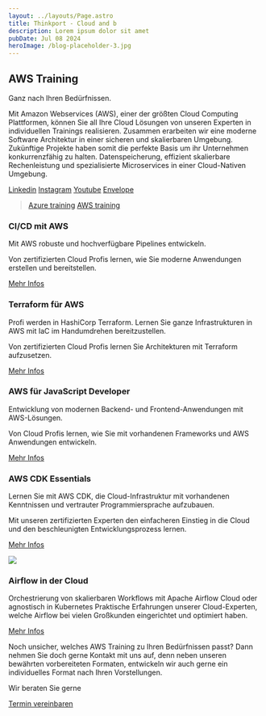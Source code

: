 ```yaml
---
layout: ../layouts/Page.astro
title: Thinkport - Cloud and b
description: Lorem ipsum dolor sit amet
pubDate: Jul 08 2024
heroImage: /blog-placeholder-3.jpg
---
```

## AWS Training

Ganz nach Ihren Bedürfnissen.

Mit Amazon Webservices (AWS), einer der größten Cloud Computing Plattformen, können Sie all Ihre Cloud Lösungen von unseren Experten in individuellen Trainings realisieren. Zusammen erarbeiten wir eine moderne Software Architektur in einer sicheren und skalierbaren Umgebung. Zukünftige Projekte haben somit die perfekte Basis um ihr Unternehmen konkurrenzfähig zu halten. Datenspeicherung, effizient skalierbare Rechenleistung und spezialisierte Microservices in einer Cloud-Nativen Umgebung.

[Linkedin](https://www.linkedin.com/company/11759873) [Instagram](https://www.instagram.com/thinkport/) [Youtube](https://www.youtube.com/channel/UCnke3WYRT6bxuMK2t4jw2qQ) [Envelope](mailto:tdrechsel@thinkport.digital)

> [Azure training](azure.md)
> [AWS training](aws.md)

### CI/CD mit AWS

Mit AWS robuste und hochverfügbare Pipelines entwickeln.

Von zertifizierten Cloud Profis lernen, wie Sie moderne Anwendungen erstellen und bereitstellen.

[Mehr Infos](https://thinkport.digital/ci-cd-mit-aws/)

### Terraform für AWS

Profi werden in HashiCorp Terraform. Lernen Sie ganze Infrastrukturen in AWS mit IaC im Handumdrehen bereitzustellen.

Von zertifizierten Cloud Profis lernen Sie Architekturen mit Terraform aufzusetzen.

[Mehr Infos](https://thinkport.digital/terraform-fuer-aws-lernen/)

### AWS für JavaScript Developer

Entwicklung von modernen Backend- und Frontend-Anwendungen mit AWS-Lösungen.

Von Cloud Profis lernen, wie Sie mit vorhandenen Frameworks und AWS Anwendungen entwickeln.

[Mehr Infos](https://thinkport.digital/aws-fuer-javascript-developer/)

### AWS CDK Essentials

Lernen Sie mit AWS CDK, die Cloud-Infrastruktur mit vorhandenen Kenntnissen und vertrauter Programmiersprache aufzubauen.

Mit unseren zertifizierten Experten den einfacheren Einstieg in die Cloud und den beschleunigten Entwicklungsprozess lernen.

[Mehr Infos](https://thinkport.digital/aws-cdk/)

![](https://thinkport.digital/wp-content/uploads/2021/05/33643075.png)

### Airflow in der Cloud

Orchestrierung von skalierbaren Workflows mit Apache Airflow Cloud oder agnostisch in Kubernetes
Praktische Erfahrungen unserer Cloud-Experten, welche Airflow bei vielen Großkunden eingerichtet und optimiert haben.

[Mehr Infos](https://thinkport.digital/airflow-in-der-cloud)

Noch unsicher, welches AWS Training zu Ihren Bedürfnissen passt? Dann nehmen Sie doch gerne Kontakt mit uns auf, denn neben unseren bewährten vorbereiteten Formaten, entwickeln wir auch gerne ein individuelles Format nach Ihren Vorstellungen.

Wir beraten Sie gerne

[Termin vereinbaren](https://thinkport.digital/aws-training/)
